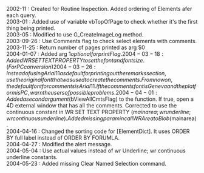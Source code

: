2002-11 : Created for Routine Inspection.  Added ordering of Elements afer each query.  2003-01 : Added use of variable vbTopOfPage to check whether it's the first thing being printed.  2003-05 : Modified to use G_CreateImageLog method.  2003-09-26 : Use Comments flag to check select elements with comments.  2003-11-25 : Return number of pages printed as arg $0  2004-01-07 : Added arg $1 optional for printFlag.  2004-03-18 : Added WR SET TEXT PROPERTY to set the font and font size.  (For PC conversion)  2004-03-26 : Instead of using Arial 11 as default for printing out the remarks section, use the original font that was used to create the comments.  From now on, the default font for comments is Arial 11.  If the comments font is Geneva and the platform is PC, warn the users of possible problems.  2004-04-01 : Added a second argument ($bViewAllCmtsFlag) to the function.  If true, open a 4D external window that has all the comments. Corrected to use the continuous constant in WR SET TEXT PROPERTY ($mainarea;wr underline ;wr continuous underline ). Added missing param in call WR Area to Blob ($mainarea).  2004-04-16 : Changed the sorting code for [ElementDict].  It uses ORDER BY full label instead of ORDER BY FORUMLA.  2004-04-27 : Modified the alert message.   2004-05-04 : Use actual values instead of wr Underline; wr continuous underline constants.  2004-05-23 : Added missing Clear Named Selection command.